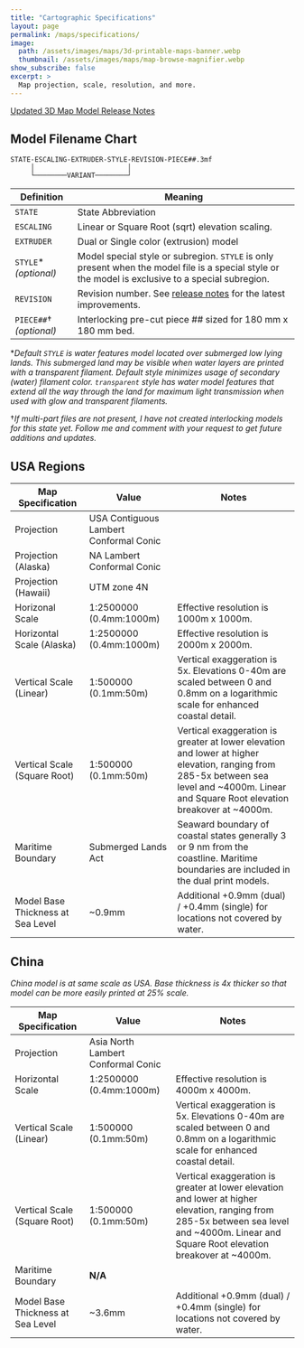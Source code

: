 ```yaml
---
title: "Cartographic Specifications"
layout: page
permalink: /maps/specifications/
image: 
  path: /assets/images/maps/3d-printable-maps-banner.webp
  thumbnail: /assets/images/maps/map-browse-magnifier.webp
show_subscribe: false
excerpt: >
  Map projection, scale, resolution, and more. 
---
```


[Updated 3D Map Model Release Notes](https://ansonliu.com/maps/release-notes/)

## Model Filename Chart

```
STATE-ESCALING-EXTRUDER-STYLE-REVISION-PIECE##.3mf
     │                       │
     └────────VARIANT────────┘
```

| Definition | Meaning |
| ---- | ---- |
| `STATE` | State Abbreviation |
| `ESCALING` | Linear or Square Root (sqrt) elevation scaling. |
| `EXTRUDER` | Dual or Single color (extrusion) model |
| `STYLE`* *(optional)* | Model special style or subregion. `STYLE` is only present when the model file is a special style or the model is exclusive to a special subregion. |
| `REVISION` | Revision number. See [release notes](https://ansonliu.com/maps/release-notes/) for the latest improvements. |
| `PIECE##`† *(optional)* | Interlocking pre-cut piece ## sized for 180 mm x 180 mm bed. |

**Default `STYLE` is water features model located over submerged low lying lands. This submerged land may be visible when water layers are printed with a transparent filament. Default style minimizes usage of secondary (water) filament color. `transparent` style has water model features that extend all the way through the land for maximum light transmission when used with glow and transparent filaments.*

†*If multi-part files are not present, I have not created interlocking models for this state yet. Follow me and comment with your request to get future additions and updates.*

## USA Regions

| Map Specification | Value | Notes |
| ------------- | ------------- | ------------- |
| Projection | USA Contiguous Lambert Conformal Conic | |
| Projection (Alaska) | NA Lambert Conformal Conic | |
| Projection (Hawaii) | UTM zone 4N | |
| Horizonal Scale | 1:2500000 (0.4mm:1000m) | Effective resolution is 1000m x 1000m. |
| Horizontal Scale (Alaska) | 1:2500000 (0.4mm:1000m) | Effective resolution is 2000m x 2000m. |
| Vertical Scale (Linear) | 1:500000 (0.1mm:50m) | Vertical exaggeration is 5x. Elevations 0-40m are scaled between 0 and 0.8mm on a logarithmic scale for enhanced coastal detail. |
| Vertical Scale (Square Root) | 1:500000 (0.1mm:50m) | Vertical exaggeration is greater at lower elevation and lower at higher elevation, ranging from 285-5x between sea level and ~4000m. Linear and Square Root elevation breakover at ~4000m. |
| Maritime Boundary | Submerged Lands Act | Seaward boundary of coastal states generally 3 or 9 nm from the coastline. Maritime boundaries are included in the dual print models. |
| Model Base Thickness at Sea Level | ~0.9mm | Additional +0.9mm (dual) / +0.4mm (single) for locations not covered by water. |

## China

*China model is at same scale as USA. Base thickness is 4x thicker so that model can be more easily printed at 25% scale.*

| Map Specification | Value | Notes |
| ------------- | ------------- | ------------- |
| Projection | Asia North Lambert Conformal Conic |
| Horizontal Scale | 1:2500000 (0.4mm:1000m) | Effective resolution is 4000m x 4000m. |
| Vertical Scale (Linear) | 1:500000 (0.1mm:50m) | Vertical exaggeration is 5x. Elevations 0-40m are scaled between 0 and 0.8mm on a logarithmic scale for enhanced coastal detail. |
| Vertical Scale (Square Root) | 1:500000 (0.1mm:50m) | Vertical exaggeration is greater at lower elevation and lower at higher elevation, ranging from 285-5x between sea level and ~4000m. Linear and Square Root elevation breakover at ~4000m. |
| Maritime Boundary | __N/A__ |  |
| Model Base Thickness at Sea Level | ~3.6mm | Additional +0.9mm (dual) / +0.4mm (single) for locations not covered by water. |
